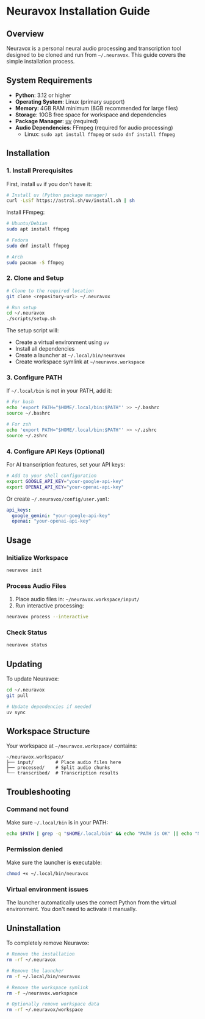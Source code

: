 # Neuravox Installation Guide

## Overview

Neuravox is a personal neural audio processing and transcription tool designed to be cloned and run from `~/.neuravox`. This guide covers the simple installation process.

## System Requirements

- **Python**: 3.12 or higher
- **Operating System**: Linux (primary support)
- **Memory**: 4GB RAM minimum (8GB recommended for large files)
- **Storage**: 10GB free space for workspace and dependencies
- **Package Manager**: [uv](https://astral.sh/uv) (required)
- **Audio Dependencies**: FFmpeg (required for audio processing)
  - Linux: `sudo apt install ffmpeg` or `sudo dnf install ffmpeg`

## Installation

### 1. Install Prerequisites

First, install `uv` if you don't have it:

```bash
# Install uv (Python package manager)
curl -LsSf https://astral.sh/uv/install.sh | sh
```

Install FFmpeg:

```bash
# Ubuntu/Debian
sudo apt install ffmpeg

# Fedora
sudo dnf install ffmpeg

# Arch
sudo pacman -S ffmpeg
```

### 2. Clone and Setup

```bash
# Clone to the required location
git clone <repository-url> ~/.neuravox

# Run setup
cd ~/.neuravox
./scripts/setup.sh
```

The setup script will:
- Create a virtual environment using `uv`
- Install all dependencies
- Create a launcher at `~/.local/bin/neuravox`
- Create workspace symlink at `~/neuravox.workspace`

### 3. Configure PATH

If `~/.local/bin` is not in your PATH, add it:

```bash
# For bash
echo 'export PATH="$HOME/.local/bin:$PATH"' >> ~/.bashrc
source ~/.bashrc

# For zsh
echo 'export PATH="$HOME/.local/bin:$PATH"' >> ~/.zshrc
source ~/.zshrc
```

### 4. Configure API Keys (Optional)

For AI transcription features, set your API keys:

```bash
# Add to your shell configuration
export GOOGLE_API_KEY="your-google-api-key"
export OPENAI_API_KEY="your-openai-api-key"
```

Or create `~/.neuravox/config/user.yaml`:

```yaml
api_keys:
  google_gemini: "your-google-api-key"
  openai: "your-openai-api-key"
```

## Usage

### Initialize Workspace

```bash
neuravox init
```

### Process Audio Files

1. Place audio files in: `~/neuravox.workspace/input/`
2. Run interactive processing:

```bash
neuravox process --interactive
```

### Check Status

```bash
neuravox status
```

## Updating

To update Neuravox:

```bash
cd ~/.neuravox
git pull

# Update dependencies if needed
uv sync
```

## Workspace Structure

Your workspace at `~/neuravox.workspace/` contains:

```
~/neuravox.workspace/
├── input/        # Place audio files here
├── processed/    # Split audio chunks
└── transcribed/  # Transcription results
```

## Troubleshooting

### Command not found

Make sure `~/.local/bin` is in your PATH:

```bash
echo $PATH | grep -q "$HOME/.local/bin" && echo "PATH is OK" || echo "Need to add to PATH"
```

### Permission denied

Make sure the launcher is executable:

```bash
chmod +x ~/.local/bin/neuravox
```

### Virtual environment issues

The launcher automatically uses the correct Python from the virtual environment. You don't need to activate it manually.

## Uninstallation

To completely remove Neuravox:

```bash
# Remove the installation
rm -rf ~/.neuravox

# Remove the launcher
rm -f ~/.local/bin/neuravox

# Remove the workspace symlink
rm -f ~/neuravox.workspace

# Optionally remove workspace data
rm -rf ~/.neuravox/workspace
```
